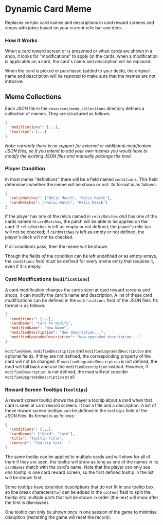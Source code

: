 # Dynamic Card Meme
Replaces certain card names and descriptions in card reward screens and shops with jokes based on your current relic bar and deck.

### How It Works
When a card reward screen or is presented or when cards are shown in a shop, it looks for "modifications" to apply on the cards, when a modification is applicable on a card, the card's name and description will be replaced. 

When the card is picked or purchased (added to your deck), the original name and description will be restored to make sure that the memes are not intrusive.

## Meme Collections

Each JSON file in the `resources/meme_collections` directory defines a collection of memes. They are structured as follows:

```json
{
  "modifications": [...],
  "tooltips": [...]
}
```

*Note: currently there is no support for external or additional modification JSON files, so if you intend to add your own memes you would have to modify the existing JSON files and manually package the mod.*

### Player Condition

In most meme "definitions" there will be a field named `conditions`. This field determines whether the meme will be shown or not. Its format is as follows:

```json
{
  "relicMatches": ["Relic Match", "Relic Match"],
  "cardMatches": ["Relic Match", "Relic Match"]
}
```
If the player has one of the relics named in `relicMatches` *and* has one of the cards named in `cardMatches`, the patch will be able to be applied on the card. If `relicMatches` is left as empty or not defined, the player's relic bar will not be checked; if `cardMatches` is left as empty or not defined, the player's deck will not be checked.

If all conditions pass, then the meme will be shown. 

Though the fields *of* the condition can be left undefined or as empty arrays, the `conditions` field *must* be defined for every meme entry that requires it, even if it is empty. 


### Card Modifications (`modifications`)
A card modification changes the cards seen at card reward screens and shops, it can modify the card's name and description. A list of these card modifications can be defined in the `modifications` field of the JSON files. Its format is as follows:
```json
{
  "conditions": {...},
  "cardName": "Card to modify",
  "modifiedName": "New Name",
  "modifiedDescription": "New description...",
  "modifiedUpgradedDescription": "New upgraded description..."
}
```
`modifiedName`, `modifiedDescription` and `modifiedUpgradedDescription` are optional fields, if they are not defined, the corresponding property of the card will not be changed. If `modifiedUpgradedDescription` is not defined, the mod will fall back and use the `modifiedDescription` instead. However, if `modifiedDescription` is not defined, the mod will not consider `modifiedUpgradedDescription` at all.

### Reward Screen Tooltips (`tooltips`)

A reward screen tooltip shows the player a tooltip about a card when that card is seen at card reward screens. It has a title and a description. A list of these reward screen tooltips can be defined in the `tooltips` field of the JSON files. Its format is as follows:

```json
{
  "conditions": {...},
  "cardNames": ["Card", "Card"],
  "title": "Tooltip Title",
  "content": "Tooltip text..."
}
```

The same tooltip can be applied to multiple cards and will show for all of them if they are seen, the tooltip will show as long as one of the names in its `cardNames` match with the card's name. Note that the player can only see *one* tooltip in one card reward screen, so the first defined tooltip in the list will be shown first. 

Some tooltips have extended descriptions that do not fit in one tooltip box, so line break characters(`\n`) can be added in the `content` field to split the tooltip into multiple parts that will be shown in order (the next will show after the first is dismissed). 

One tooltip can only be shown once in one session of the game to minimise disruption (restarting the game will reset the record).